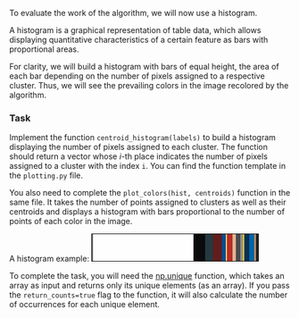 To evaluate the work of the algorithm, we will now use a histogram.

A histogram is a graphical representation of table data, which allows displaying quantitative characteristics of a certain feature as bars with proportional areas.

For clarity, we will build a histogram with bars of equal height, the area of each bar depending on the number of pixels assigned to a respective cluster. Thus, we will see the prevailing colors in the image recolored by the algorithm.


### Task
Implement the function `centroid_histogram(labels)` to build a histogram displaying the number of pixels assigned to each cluster. The function should return a vector whose $i$-th place indicates the number of pixels assigned to a cluster with the index `i`. You can find the function template in the `plotting.py` file.

You also need to complete the `plot_colors(hist, centroids)` function in the same file. It takes the number of points assigned to clusters as well as their centroids and displays a histogram with bars proportional to the number of points of each color in the image. 

A histogram example:
![Histogram](barchart.png)

<div class="hint">
To complete the task, you will need the <a href="https://numpy.org/doc/stable/reference/generated/numpy.unique.html#numpy.unique">np.unique</a> function, which takes an array as input and returns only its unique elements (as an array). If you pass the <code>return_counts=true</code> flag to the function, it will also calculate the number of occurrences for each unique element.
</div>
